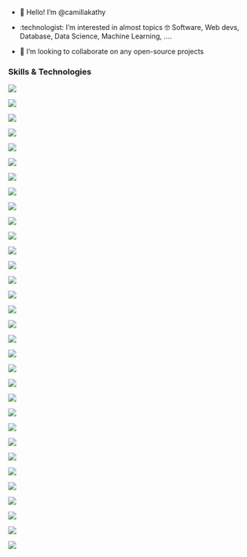 - 👋 Hello! I’m @camillakathy
- <p>:technologist: I’m interested in almost topics 🤓 Software, Web devs, Database, Data Science, Machine Learning, .... </p>
- 💞️ I’m looking to collaborate on any open-source projects
<h3>Skills & Technologies</h3>
<p align="left"> <img src="https://img.shields.io/badge/ChatGPT-74aa9c?style=for-the-badge&logo=openai&logoColor=white"/> </p> <p align="left"> <img src="https://img.shields.io/badge/dialogflow-FF9800?style=for-the-badge&logo=dialogflow&logoColor=white"/> </p> <p align="left"> <img src="https://img.shields.io/badge/Keras-FF0000?style=for-the-badge&logo=keras&logoColor=white"/> </p> <p align="left"> <img src="https://img.shields.io/badge/PyTorch-EE4C2C?style=for-the-badge&logo=pytorch&logoColor=white"/> </p>
<p align="left"> <img src="https://img.shields.io/badge/TensorFlow-FF6F00?style=for-the-badge&logo=tensorflow&logoColor=white"/> </p> <p align="left"> <img src="https://img.shields.io/badge/Google%20Gemini-8E75B2?style=for-the-badge&logo=googlegemini&logoColor=white"/> </p>
<p align="left"> <img src="https://img.shields.io/badge/Wordpress-21759B?style=for-the-badge&logo=wordpress&logoColor=white"/> </p>
<p align="left"> <img src="https://img.shields.io/badge/Amazon_AWS-FF9900?style=for-the-badge&logo=amazonaws&logoColor=white"/> </p>
<p align="left"> <img src="https://img.shields.io/badge/Cloudflare-F38020?style=for-the-badge&logo=Cloudflare&logoColor=white"/> </p>
<p align="left"> <img src="https://img.shields.io/badge/Oracle-F80000?style=for-the-badge&logo=oracle&logoColor=black"/> </p>
<p align="left"> <img src="https://img.shields.io/badge/MongoDB-4EA94B?style=for-the-badge&logo=mongodb&logoColor=white"/> </p>
<p align="left"> <img src="https://img.shields.io/badge/MySQL-005C84?style=for-the-badge&logo=mysql&logoColor=white"/> </p>
<p align="left"> <img src="https://img.shields.io/badge/Sqlite-003B57?style=for-the-badge&logo=sqlite&logoColor=white"/> </p>
<p align="left"> <img src="https://img.shields.io/badge/PostgreSQL-316192?style=for-the-badge&logo=postgresql&logoColor=white"/> </p>
<p align="left"> <img src="https://img.shields.io/badge/Pexels-05A081?style=for-the-badge&logo=pexels&logoColor=white"/> </p>
<p align="left"> <img src="https://img.shields.io/badge/Apache-D22128?style=for-the-badge&logo=Apache&logoColor=white"/> </p>
<p align="left"> <img src="https://img.shields.io/badge/firebase-ffca28?style=for-the-badge&logo=firebase&logoColor=black"/> </p>
<p align="left"> <img src="https://img.shields.io/badge/Node%20js-339933?style=for-the-badge&logo=nodedotjs&logoColor=white"/> </p>
<p align="left"> <img src="https://img.shields.io/badge/React-20232A?style=for-the-badge&logo=react&logoColor=61DAFB"/> </p>
<p align="left"> <img src="https://img.shields.io/badge/Shell_Script-121011?style=for-the-badge&logo=gnu-bash&logoColor=white"/> </p>
<p align="left"> <img src="https://img.shields.io/badge/C%2B%2B-00599C?style=for-the-badge&logo=c%2B%2B&logoColor=white"/> </p>
<p align="left"> <img src="https://img.shields.io/badge/C%23-239120?style=for-the-badge&logo=csharp&logoColor=white"/> </p>
<p align="left"> <img src="https://img.shields.io/badge/CSS3-1572B6?style=for-the-badge&logo=css3&logoColor=white"/> </p>
<p align="left"> <img src="https://img.shields.io/badge/HTML5-E34F26?style=for-the-badge&logo=html5&logoColor=white"/> </p>
<p align="left"> <img src="https://img.shields.io/badge/JavaScript-323330?style=for-the-badge&logo=javascript&logoColor=F7DF1E"/> </p>
<p align="left"> <img src="https://img.shields.io/badge/json-5E5C5C?style=for-the-badge&logo=json&logoColor=white"/> </p>
<p align="left"> <img src="https://img.shields.io/badge/PHP-777BB4?style=for-the-badge&logo=php&logoColor=white"/> </p>
<p align="left"> <img src="https://img.shields.io/badge/Python-FFD43B?style=for-the-badge&logo=python&logoColor=blue"/> </p>
<p align="left"> <img src="https://img.shields.io/badge/Rust-black?style=for-the-badge&logo=rust&logoColor=#E57324"/> </p>
<p align="left"> <img src="https://img.shields.io/badge/TensorFlow-FF6F00?style=for-the-badge&logo=TensorFlow&logoColor=white"/> </p>
<p align="left"> <img src="https://img.shields.io/badge/Pandas-2C2D72?style=for-the-badge&logo=pandas&logoColor=white"/> </p>
<p align="left"> <img src="https://img.shields.io/badge/Numpy-777BB4?style=for-the-badge&logo=numpy&logoColor=white"/> </p>

